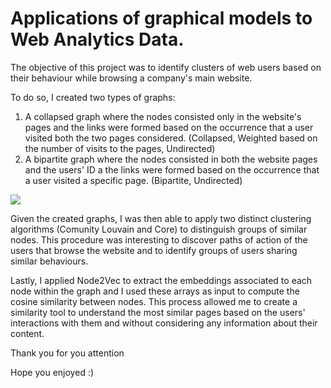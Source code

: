 # Applications of graphical models to Web Analytics Data.

The objective of this project was to identify clusters of web users based on their behaviour while browsing a company's main website.

To do so, I created two types of graphs:
1. A collapsed graph where the nodes consisted only in the website's pages and the links were formed based on the occurrence that a user visited both the two pages considered. (Collapsed, Weighted based on the number of visits to the pages, Undirected)
2. A bipartite graph where the nodes consisted in both the website pages and the users' ID a the links were formed based on the occurrence that a user visited a specific page. (Bipartite, Undirected)

<img src="https://user-images.githubusercontent.com/49654710/201897648-33ad0a1b-2904-4a25-9713-5df94772e38e.png">

Given the created graphs, I was then able to apply two distinct clustering algorithms (Comunity Louvain and Core) to distinguish groups of similar nodes. This procedure was interesting to discover paths of action of the users that browse the website and to identify groups of users sharing similar behaviours.

Lastly, I applied Node2Vec to extract the embeddings associated to each node within the graph and I used these arrays as input to compute the cosine similarity between nodes. This process allowed me to create a similarity tool to understand the most similar pages based on the users' interactions with them and without considering any information about their content.

Thank you for you attention

Hope you enjoyed :)




